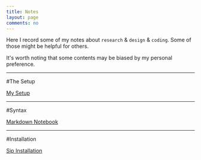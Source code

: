 ```yaml
---
title: Notes
layout: page
comments: no
---
```


Here I record some of my notes about `research` & `design` & `coding`. Some of those might be helpful for others.

It's worth noting that some contents may be biased by my personal preference.

----------
#The Setup

[My Setup](/notes/setup)


----------
#Syntax

[Markdown Notebook](/notes/markdown-syntax)



----------
#Installation

[Sip Installation](/note/sip-installation)
